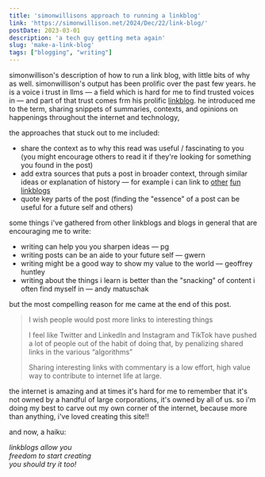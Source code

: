 ```yaml
---
title: 'simonwillisons approach to running a linkblog'
link: 'https://simonwillison.net/2024/Dec/22/link-blog/'
postDate: 2023-03-01
description: 'a tech guy getting meta again'
slug: 'make-a-link-blog'
tags: ["blogging", "writing"]
---
```


simonwillison's description of how to run a link blog, with little bits of why as well. simonwillison's output has been prolific over the past few years. he is a voice i trust in llms — a field which is hard for me to find trusted voices in — and part of that trust comes frm his prolific [linkblog](https://simonwillison.net). he introduced me to the term, sharing snippets of summaries, contexts, and opinions on happenings throughout the internet and technology,

the approaches that stuck out to me included:
- share the context as to why this read was useful / fascinating to you (you might encourage others to read it if they're looking for something you found in the post)
- add extra sources that puts a post in broader context, through similar ideas or explanation of history — for example i can link to [other](https://xuanwo.io) [fun](https://thezvi.substack.com) [linkblogs](https://daringfireball.net)
- quote key parts of the post (finding the "essence" of a post can be useful for a future self and others)

some things i've gathered from other linkblogs and blogs in general that are encouraging me to write:
- writing can help you you sharpen ideas — pg
- writing posts can be an aide to your future self — gwern
- writing might be a good way to show my value to the world — geoffrey huntley
- writing about the things i learn is better than the "snacking" of content i often find myself in — andy matuschak

but the most compelling reason for me came at the end of this post.

> I wish people would post more links to interesting things
>
> I feel like Twitter and LinkedIn and Instagram and TikTok have pushed a lot of people out of the habit of doing that, by penalizing shared links in the various “algorithms”
>
> Sharing interesting links with commentary is a low effort, high value way to contribute to internet life at large.

the internet is amazing and at times it's hard for me to remember that it's not owned by a handful of large corporations, it's owned by all of us. so i'm doing my best to carve out my own corner of the internet, because more than anything, i've loved creating this site!!

and now, a haiku:

_linkblogs allow you_ <br>
_freedom to start creating_ <br>
_you should try it too!_